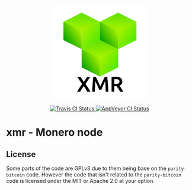<p align="center">
  <img src="doc/logo.png">
</p>
<p align="center">
  <a href="https://travis-ci.org/xmr-rs/xmr">
    <img src="https://travis-ci.org/xmr-rs/xmr.svg?branch=master" title="Travis CI Status">
  </a>
  <a href="https://ci.appveyor.com/project/jeandudey/xmr">
    <img src="https://ci.appveyor.com/api/projects/status/h34w8k04857dmkuc?svg=true" title="AppVeyor CI Status">
  </a>
</p>

# xmr - Monero node

## License
Some parts of the code are GPLv3 due to them being base on the `parity-bitcoin` code.
However the code that isn't related to the `parity-bitcoin` code is licensed under
the MIT or Apache 2.0 at your option.
